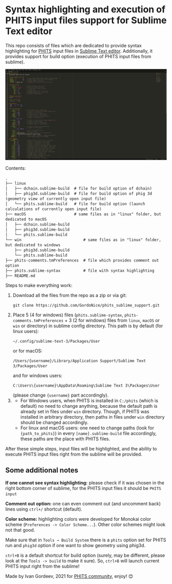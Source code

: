 # Syntax highlighting and execution of PHITS input files support for Sublime Text editor

This repo consists of files which are dedicated to provide syntax highlighting for
[PHITS](https://phits.jaea.go.jp/) input files in [Sublime Text editor](https://www.sublimetext.com/).
Additionally, it provides support for build option (execution of PHITS input files from sublime).

![](https://github.com/GordoNice/phits_sublime_support/blob/master/Screenshot.png "Screenshot with syntax highlighting")

Contents:

```
.
├── linux
│   ├── dchain.sublime-build  # file for build option of dchain)
│   ├── phig3d.sublime-build  # file for build option of phig 3d (geometry view of currently open input file)
│   └── phits.sublime-build   # file for build option (launch calculations of currently open input file)
├── macOS                     # same files as in "linux" folder, but dedicated to macOS
│   ├── dchain.sublime-build
│   ├── phig3d.sublime-build
│   └── phits.sublime-build
└── win                           # same files as in "linux" folder, but dedicated to windows
    ├── phig3d.sublime-build
    └── phits.sublime-build
├── phits-comments.tmPreferences  # file which provides comment out option
├── phits.sublime-syntax          # file with syntax highlighting
├── README.md
```

Steps to make everything work:

1. Download all the files from the repo as a zip or via git:
   ```
   git clone https://github.com/GordoNice/phits_sublime_support.git
   ```
2. Place 5 (4 for windows) files (`phits.sublime-syntax`, `phits-comments.tmPreferences` + 3 (2 for windows)
   files from `linux`, `macOS` or `win` or  directory) in sublime config directory.
   This path is by default (for linux users):
   ```
   ~/.config/sublime-text-3/Packages/User
   ```
   or for macOS:
   ```
   /Users/{username}/Library/Application Support/Sublime Text 3/Packages/User
   ```
   and for windows users:
   ```
   C:\Users\{username}\AppData\Roaming\Sublime Text 3\Packages\User
   ```
   (please change `{username}` part accordingly).
3.  - For Windows users, when PHITS is installed in `C:/phits` (which is default)
      no need to change anything, because the default path is already set in files under
      `win` directory. Though, if PHITS was installed in arbitrary directory, then paths
      in files under `win` directory should be changed accordingly.
    - For linux and macOS users: one need to change paths (look for `{path_to_phits}`) in
      every `[name].sublime-build` file accordingly,
      these paths are the place with PHITS files.

After these simple steps, input files will be highlighted, and the ability to
execute PHITS input files right from the sublime will be provided.

## Some additional notes

**If one cannot see syntax highlighting:** please check if it was chosen in the
right bottom corner of sublime, for the PHITS input files it should be `PHITS input`

**Comment out option:** one can even comment out (and uncomment back) lines using
`ctrl+/` shortcut (default).

**Color scheme:** highlighting colors were developed for Monokai color scheme
(`Preferences -> Color Scheme...`). Other color schemes might look not that good.

Make sure that in `Tools → Build System` there is a `phits` option set for PHITS
run and `phig3d` option if one want to show geometry using phig3d.

`ctrl+B` is a default shortcut for build option (surely, may be different,
please look at the `Tools -> build` to make it sure). So, `ctrl+B` will launch
current PHITS input right from the sublime!

Made by Ivan Gordeev, 2021 for [PHITS community](https://meteor.nucl.kyushu-u.ac.jp/phitsforum/), enjoy! :blush:
